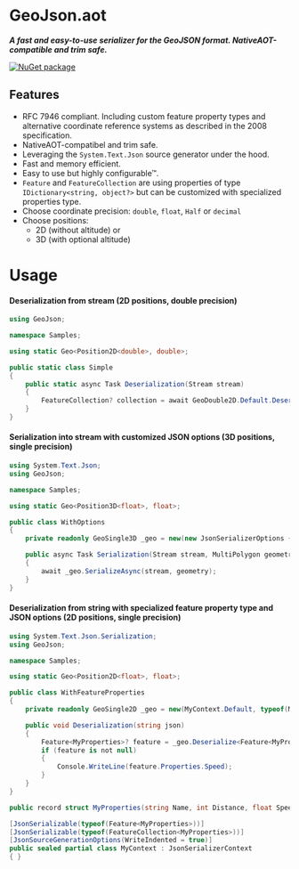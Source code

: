 # GeoJson.aot

***A fast and easy-to-use serializer for the GeoJSON format. NativeAOT-compatible and trim safe.***

[![NuGet package](https://img.shields.io/nuget/v/GeoJson.aot.svg)](https://www.nuget.org/packages/GeoJSON.aot)

## Features

* RFC 7946 compliant. Including custom feature property
 types and alternative coordinate reference systems as described in the 2008 specification.
* NativeAOT-compatibel and trim safe.
* Leveraging the `System.Text.Json` source generator under the hood.
* Fast and memory efficient.
* Easy to use but highly configurable™.
* `Feature` and `FeatureCollection` are using properties of type `IDictionary<string, object?>` but can be customized with specialized properties type.
* Choose coordinate precision: `double`, `float`, `Half` or `decimal`
* Choose positions:
  * 2D (without altitude) or
  * 3D (with optional altitude)

# Usage

#### Deserialization from stream (2D positions, double precision)

```cs
using GeoJson;

namespace Samples;

using static Geo<Position2D<double>, double>;

public static class Simple
{
    public static async Task Deserialization(Stream stream)
    {
        FeatureCollection? collection = await GeoDouble2D.Default.DeserializeAsync<FeatureCollection>(stream);
    }
}
```

#### Serialization into stream with customized JSON options (3D positions, single precision)
```cs
using System.Text.Json;
using GeoJson;

namespace Samples;

using static Geo<Position3D<float>, float>;

public class WithOptions
{
    private readonly GeoSingle3D _geo = new(new JsonSerializerOptions { WriteIndented = true });

    public async Task Serialization(Stream stream, MultiPolygon geometry)
    {
        await _geo.SerializeAsync(stream, geometry);
    }
}
```
#### Deserialization from string with specialized feature property type and JSON options (2D positions, single precision)
```cs
using System.Text.Json.Serialization;
using GeoJson;

namespace Samples;

using static Geo<Position2D<float>, float>;

public class WithFeatureProperties
{
    private readonly GeoSingle2D _geo = new(MyContext.Default, typeof(MyProperties));

    public void Deserialization(string json)
    {
        Feature<MyProperties>? feature = _geo.Deserialize<Feature<MyProperties>>(json);
        if (feature is not null)
        {
            Console.WriteLine(feature.Properties.Speed);
        }
    }
}

public record struct MyProperties(string Name, int Distance, float Speed);

[JsonSerializable(typeof(Feature<MyProperties>))]
[JsonSerializable(typeof(FeatureCollection<MyProperties>))]
[JsonSourceGenerationOptions(WriteIndented = true)]
public sealed partial class MyContext : JsonSerializerContext
{ }
```
